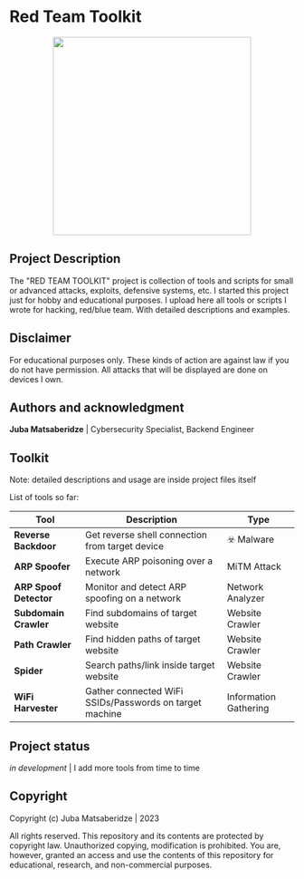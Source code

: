 # Red Team Toolkit

<p align="center">
  <img src="https://user-images.githubusercontent.com/53910160/231494435-8493afbd-2e68-45fe-b72c-c3ccab2d5f62.jpg" width="350px"/>
</p>

## Project Description
The "RED TEAM TOOLKIT" project is collection of tools and scripts for small or advanced attacks, exploits, defensive systems, etc. I started this project just for hobby and educational purposes. I upload here all tools or scripts I wrote for hacking, red/blue team. With detailed descriptions and examples.

## Disclaimer
For educational purposes only. These kinds of action are against law if you do not have permission. All attacks that will be displayed are done on devices I own.

## Authors and acknowledgment
<b>Juba Matsaberidze</b>  |  Cybersecurity Specialist, Backend Engineer

## Toolkit

Note: detailed descriptions and usage are inside project files itself

List of tools so far:

| Tool | Description | Type |
| --- | --- | --- |
| **Reverse Backdoor** | Get reverse shell connection from target device | ☣️ Malware |
| **ARP Spoofer** | Execute ARP poisoning over a network | MiTM Attack |
| **ARP Spoof Detector** | Monitor and detect ARP spoofing on a network | Network Analyzer |
| **Subdomain Crawler** | Find subdomains of target website | Website Crawler |
| **Path Crawler** | Find hidden paths of target website | Website Crawler |
| **Spider** | Search paths/link inside target website | Website Crawler |
| **WiFi Harvester** | Gather connected WiFi SSIDs/Passwords on target machine | Information Gathering |


## Project status
<i>in development</i> | I add more tools from time to time

## Copyright 
Copyright (c) Juba Matsaberidze | 2023

All rights reserved. This repository and its contents are protected by copyright law. Unauthorized copying, modification is prohibited.
You are, however, granted an access and use the contents of this repository for educational, research, and non-commercial purposes.
